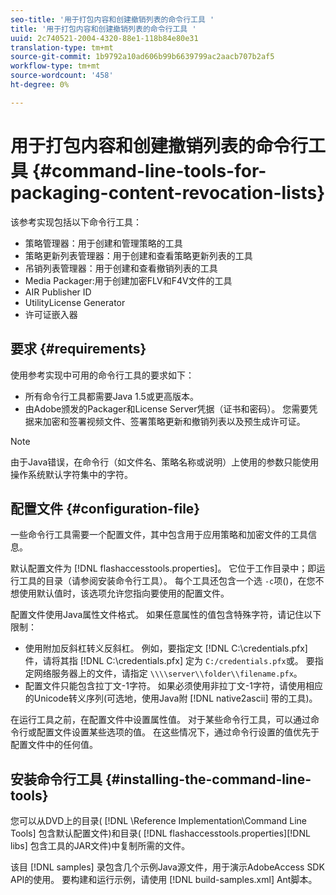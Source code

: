 ```yaml
---
seo-title: '用于打包内容和创建撤销列表的命令行工具 '
title: '用于打包内容和创建撤销列表的命令行工具 '
uuid: 2c740521-2004-4320-88e1-118b84e80e31
translation-type: tm+mt
source-git-commit: 1b9792a10ad606b99b6639799ac2aacb707b2af5
workflow-type: tm+mt
source-wordcount: '458'
ht-degree: 0%

---
```



# 用于打包内容和创建撤销列表的命令行工具 {#command-line-tools-for-packaging-content-revocation-lists}

该参考实现包括以下命令行工具：

* 策略管理器：用于创建和管理策略的工具
* 策略更新列表管理器：用于创建和查看策略更新列表的工具
* 吊销列表管理器：用于创建和查看撤销列表的工具
* Media Packager:用于创建加密FLV和F4V文件的工具
* AIR Publisher ID
* UtilityLicense Generator
* 许可证嵌入器

## 要求 {#requirements}

使用参考实现中可用的命令行工具的要求如下：

* 所有命令行工具都需要Java 1.5或更高版本。
* 由Adobe颁发的Packager和License Server凭据（证书和密码）。 您需要凭据来加密和签署视频文件、签署策略更新和撤销列表以及预生成许可证。

>[!NOTE]
>
>由于Java错误，在命令行（如文件名、策略名称或说明）上使用的参数只能使用操作系统默认字符集中的字符。

## 配置文件 {#configuration-file}

一些命令行工具需要一个配置文件，其中包含用于应用策略和加密文件的工具信息。

默认配置文件为 [!DNL flashaccesstools.properties]。 它位于工作目录中；即运行工具的目录（请参阅安装命令行工具）。 每个工具还包含一个选 `-c`项()，在您不想使用默认值时，该选项允许您指向要使用的配置文件。

配置文件使用Java属性文件格式。 如果任意属性的值包含特殊字符，请记住以下限制：

* 使用附加反斜杠转义反斜杠。 例如，要指定文 [!DNL C:\credentials.pfx] 件，请将其指 [!DNL C:\\credentials.pfx] 定为 `C:/credentials.pfx`或。 要指定网络服务器上的文件，请指定 `\\\\server\\folder\\filename.pfx`。
* 配置文件只能包含拉丁文-1字符。 如果必须使用非拉丁文-1字符，请使用相应的Unicode转义序列(可选地，使用Java附 [!DNL native2ascii] 带的工具)。

在运行工具之前，在配置文件中设置属性值。 对于某些命令行工具，可以通过命令行或配置文件设置某些选项的值。 在这些情况下，通过命令行设置的值优先于配置文件中的任何值。

## 安装命令行工具  {#installing-the-command-line-tools}

您可以从DVD上的目录( [!DNL \Reference Implementation\Command Line Tools] 包含默认配置文件)和目录( [!DNL flashaccesstools.properties][!DNL libs] 包含工具的JAR文件)中复制所需的文件。

该目 [!DNL samples] 录包含几个示例Java源文件，用于演示AdobeAccess SDK API的使用。 要构建和运行示例，请使用 [!DNL build-samples.xml] Ant脚本。